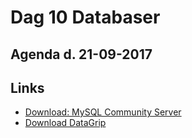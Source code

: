 # Dag 10 Databaser
## Agenda d. 21-09-2017


## Links
* [Download: MySQL Community Server](https://dev.mysql.com/downloads/mysql/)
* [Download DataGrip](https://www.jetbrains.com/datagrip/download/)
